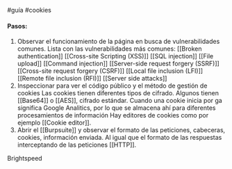 #guía #cookies

#### Pasos:

1. Observar el funcionamiento de la página en busca de vulnerabilidades comunes.
	Lista con las vulnerabilidades más comunes:
		[[Broken authentication]]
		[[Cross-site Scripting (XSS)]]
		[[SQL injection]]
		[[File upload]]
		[[Command injection]]
		[[Server-side request forgery (SSRF)]]
		[[Cross-site request forgery (CSRF)]]
		[[Local file inclusion (LFI)]]
		[[Remote file inclusion (RFI)]]
		[[Server side attacks]]
1. Inspeccionar para ver el código público y el método de gestión de cookies
	Las cookies tienen diferentes tipos de cifrado. Algunos tienen [[Base64]] o [[AES]], cifrado estándar. Cuando una cookie inicia por ga significa Google Analitics, por lo que se almacena ahí para diferentes procesamientos de información
	Hay editores de cookies como por ejemplo [[Cookie editor]].
3. Abrir el [[Burpsuite]] y observar el formato de las peticiones, cabeceras, cookies, información enviada. Al igual que el formato de las respuestas interceptando de las peticiones [[HTTP]].

Brightspeed